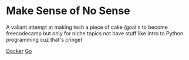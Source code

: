 # Make Sense of No Sense
A valiant attempt at making tech a piece of cake (goal's to become freecodecamp but only for niche topics not have stuff like Intro to Python programming cuz that's cringe)

[Docker](https://github.com/ScalarJerk/demystify-docker)
[Go](https://github.com/ScalarJerk/gopherjerk)
